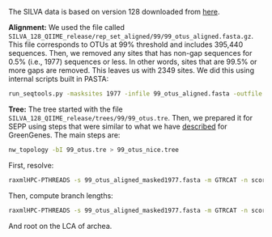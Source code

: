 The SILVA data is based on version 128 downloaded from [here](https://www.arb-silva.de/fileadmin/silva_databases/qiime/Silva_128_release.tgz).


**Alignment:** We used the file called `SILVA_128_QIIME_release/rep_set_aligned/99/99_otus_aligned.fasta.gz`. 
This file corresponds to OTUs at 99% threshold and includes 395,440 sequences. 
Then, we removed any sites that has non-gap sequences for 0.5% (i.e., 1977) sequences or less. 
In other words, sites that are 99.5% or more gaps are removed. 
This leaves us with 2349 sites. 
We did this using internal scripts built in PASTA:
~~~bash
run_seqtools.py -masksites 1977 -infile 99_otus_aligned.fasta -outfile 99_otus_aligned_masked1977.fasta
~~~

**Tree:** The tree started with the file `SILVA_128_QIIME_release/trees/99/99_otus.tre`.
Then, we prepared it for SEPP using steps that were similar to what we have [described](https://github.com/smirarab/sepp/tree/master/sepp-package/buildref) for GreenGenes.
The main steps are:
~~~bash
nw_topology -bI 99_otus.tre > 99_otus_nice.tree
~~~
First, resolve:
~~~bash
raxmlHPC-PTHREADS -s 99_otus_aligned_masked1977.fasta -m GTRCAT -n scoreF-99_otus_aligned_masked1977.fasta -g 99_otus_nice.tree -F -T 24 -p 8956
~~~
Then, compute branch lengths:
~~~bash
raxmlHPC-PTHREADS -s 99_otus_aligned_masked1977.fasta -m GTRCAT -n score-bl-99_otus_aligned_masked1977.fasta -F -f e -t RAxML_result.scoreF-99_otus_aligned_masked1977.fasta -T 24 -p 10625
~~~
And root on the LCA of archea.



